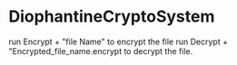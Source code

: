 # DiophantineCryptoSystem
run Encrypt + "file Name" to encrypt the file
run Decrypt + "Encrypted_file_name.encrypt to decrypt the file.
